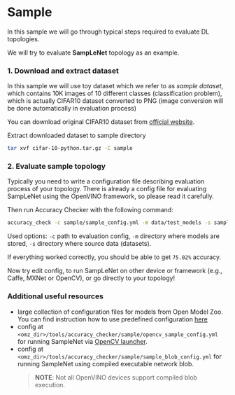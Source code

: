 # Sample

In this sample we will go through typical steps required to evaluate DL topologies.

We will try to evaluate **SampLeNet** topology as an example.

### 1. Download and extract dataset

In this sample we will use toy dataset which we refer to as *sample dataset*, which contains 10K images
of 10 different classes (classification problem), which is actually CIFAR10 dataset converted to PNG (image conversion will be done automatically in evaluation process)

You can download original CIFAR10 dataset from [official website](https://www.cs.toronto.edu/~kriz/cifar-10-python.tar.gz).

Extract downloaded dataset to sample directory


```bash
tar xvf cifar-10-python.tar.gz -C sample
```

### 2. Evaluate sample topology

Typically you need to write a configuration file describing evaluation process of your topology.
There is already a config file for evaluating SampLeNet using the OpenVINO framework, so please read it carefully.

Then run Accuracy Checker with the following command:

```bash
accuracy_check -c sample/sample_config.yml -m data/test_models -s sample
```

Used options: `-c` path to evaluation config, `-m` directory where models are stored, `-s` directory where source data (datasets).

If everything worked correctly, you should be able to get `75.02%` accuracy.

Now try edit config, to run SampLeNet on other device or framework (e.g., Caffe, MXNet or OpenCV), or go directly to your topology!

###  Additional useful resources

* large collection of configuration files for models from Open Model Zoo. You can find instruction how to use predefined configuration [here](../configs/README.md)
* config at `<omz_dir>/tools/accuracy_checker/sample/opencv_sample_config.yml` for running SampleNet via [OpenCV launcher](../openvino/tools/accuracy_checker/launcher/opencv_launcher_readme.md).
* config at `<omz_dir>/tools/accuracy_checker/sample/sample_blob_config.yml` for running SampleNet using compiled executable network blob.
  >**NOTE**: Not all OpenVINO devices support compiled blob execution.
